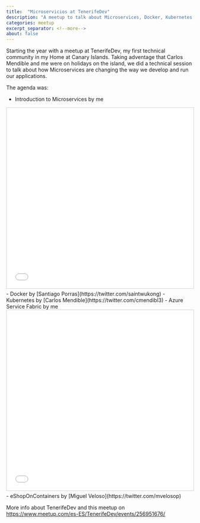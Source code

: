 ```yaml
---
title:  "Microservicios at TenerifeDev"
description: "A meetup to talk about Microservices, Docker, Kubernetes, Service Fabric"
categories: meetup
excerpt_separator: <!--more-->
about: false
---
```


Starting the year with a meetup at TenerifeDev, my first technical community in my Home at Canary Islands. Taking adventage that Carlos Mendible and me were on holidays on the island, we did a technical session to talk about how Microservices are changing the way we develop and run our applications. 
<!--more-->

The agenda was:

- Introduction to Microservices by me
<iframe src="//www.slideshare.net/slideshow/embed_code/key/IsFnRIFIOisEr2" width="595" height="485" frameborder="0" marginwidth="0" marginheight="0" scrolling="no" style="border:1px solid #CCC; border-width:1px; margin-bottom:5px; max-width: 100%;" allowfullscreen> </iframe> 
- Docker by [Santiago Porras](https://twitter.com/saintwukong)
- Kubernetes by [Carlos Mendible](https://twitter.com/cmendibl3)
- Azure Service Fabric by me
<iframe src="//www.slideshare.net/slideshow/embed_code/key/i7FRTnkDPOxXAq" width="595" height="485" frameborder="0" marginwidth="0" marginheight="0" scrolling="no" style="border:1px solid #CCC; border-width:1px; margin-bottom:5px; max-width: 100%;" allowfullscreen> </iframe> 
- eShopOnContainers by [Miguel Veloso](https://twitter.com/mvelosop)


More info about TenerifeDev and this meetup on <https://www.meetup.com/es-ES/TenerifeDev/events/256951676/>